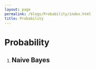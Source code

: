 ```yaml
---
layout: page
permalink: /blogs/Probability/index.html
title: Probability
---
```


# Probability

1. ## Naive Bayes
